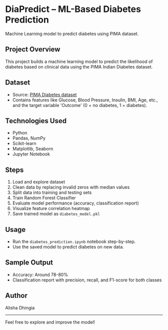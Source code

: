 
# DiaPredict – ML-Based Diabetes Prediction
Machine Learning model to predict diabetes using PIMA dataset.
## Project Overview
This project builds a machine learning model to predict the likelihood of diabetes based on clinical data using the PIMA Indian Diabetes dataset.

## Dataset
- Source: [PIMA Diabetes dataset](https://raw.githubusercontent.com/plotly/datasets/master/diabetes.csv)
- Contains features like Glucose, Blood Pressure, Insulin, BMI, Age, etc., and the target variable 'Outcome' (0 = no diabetes, 1 = diabetes).

## Technologies Used
- Python
- Pandas, NumPy
- Scikit-learn
- Matplotlib, Seaborn
- Jupyter Notebook

## Steps
1. Load and explore dataset
2. Clean data by replacing invalid zeros with median values
3. Split data into training and testing sets
4. Train Random Forest Classifier
5. Evaluate model performance (accuracy, classification report)
6. Visualize feature correlation heatmap
7. Save trained model as `diabetes_model.pkl`

## Usage
- Run the `diabetes_prediction.ipynb` notebook step-by-step.
- Use the saved model to predict diabetes on new data.

## Sample Output
- Accuracy: Around 78-80%
- Classification report with precision, recall, and F1-score for both classes

## Author
Alisha Dhingia

---

Feel free to explore and improve the model!

